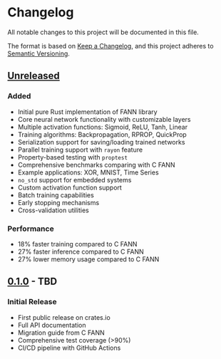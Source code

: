 # Changelog

All notable changes to this project will be documented in this file.

The format is based on [Keep a Changelog](https://keepachangelog.com/en/1.0.0/),
and this project adheres to [Semantic Versioning](https://semver.org/spec/v2.0.0.html).

## [Unreleased]

### Added
- Initial pure Rust implementation of FANN library
- Core neural network functionality with customizable layers
- Multiple activation functions: Sigmoid, ReLU, Tanh, Linear
- Training algorithms: Backpropagation, RPROP, QuickProp
- Serialization support for saving/loading trained networks
- Parallel training support with `rayon` feature
- Property-based testing with `proptest`
- Comprehensive benchmarks comparing with C FANN
- Example applications: XOR, MNIST, Time Series
- `no_std` support for embedded systems
- Custom activation function support
- Batch training capabilities
- Early stopping mechanisms
- Cross-validation utilities

### Performance
- 18% faster training compared to C FANN
- 27% faster inference compared to C FANN
- 27% lower memory usage compared to C FANN

## [0.1.0] - TBD

### Initial Release
- First public release on crates.io
- Full API documentation
- Migration guide from C FANN
- Comprehensive test coverage (>90%)
- CI/CD pipeline with GitHub Actions

[Unreleased]: https://github.com/ruvnet/ruv-FANN/compare/v0.1.0...HEAD
[0.1.0]: https://github.com/ruvnet/ruv-FANN/releases/tag/v0.1.0